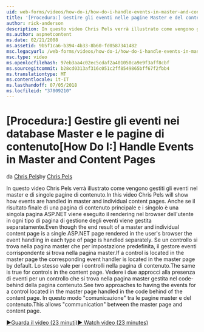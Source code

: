 ```yaml
---
uid: web-forms/videos/how-do-i/how-do-i-handle-events-in-master-and-content-pages
title: '[Procedura:] Gestire gli eventi nelle pagine Master e del contenuto | Microsoft Docs'
author: rick-anderson
description: In questo video Chris Pels verrà illustrato come vengono gestiti gli eventi nel master e di singole pagine di contenuto. Anche se il risultato finale di un master e singoli conte...
ms.author: aspnetcontent
ms.date: 02/21/2008
ms.assetid: 9b5f1ca6-b394-4b33-8b60-fd0587341482
msc.legacyurl: /web-forms/videos/how-do-i/how-do-i-handle-events-in-master-and-content-pages
msc.type: video
ms.openlocfilehash: 97eb3aa4c02ec5cdaf2a401050ca9e9f3aff8cbf
ms.sourcegitcommit: b28cd0313af316c051c2ff8549865bff67f2fbb4
ms.translationtype: MT
ms.contentlocale: it-IT
ms.lasthandoff: 07/05/2018
ms.locfileid: "37809210"
---
```

<a name="how-do-i-handle-events-in-master-and-content-pages"></a><span data-ttu-id="84ac4-104">[Procedura:] Gestire gli eventi nei database Master e le pagine di contenuto</span><span class="sxs-lookup"><span data-stu-id="84ac4-104">[How Do I:] Handle Events in Master and Content Pages</span></span>
====================
<span data-ttu-id="84ac4-105">da [Chris Pels](https://twitter.com/chrispels)</span><span class="sxs-lookup"><span data-stu-id="84ac4-105">by [Chris Pels](https://twitter.com/chrispels)</span></span>

<span data-ttu-id="84ac4-106">In questo video Chris Pels verrà illustrato come vengono gestiti gli eventi nel master e di singole pagine di contenuto.</span><span class="sxs-lookup"><span data-stu-id="84ac4-106">In this video Chris Pels will show how events are handled in master and individual content pages.</span></span> <span data-ttu-id="84ac4-107">Anche se il risultato finale di una pagina di contenuto principale e i singolo è una singola pagina ASP.NET viene eseguito il rendering nel browser dell'utente in ogni tipo di pagina di gestione degli eventi viene gestita separatamente.</span><span class="sxs-lookup"><span data-stu-id="84ac4-107">Even though the end result of a master and individual content page is a single ASP.NET page rendered in the user's browser the event handling in each type of page is handled separately.</span></span> <span data-ttu-id="84ac4-108">Se un controllo si trova nella pagina master che per impostazione predefinita, il gestore eventi corrispondente si trova nella pagina master.</span><span class="sxs-lookup"><span data-stu-id="84ac4-108">If a control is located in the master page the corresponding event handler is located in the master page by default.</span></span> <span data-ttu-id="84ac4-109">Lo stesso vale per i controlli nella pagina di contenuto.</span><span class="sxs-lookup"><span data-stu-id="84ac4-109">The same is true for controls in the content page.</span></span> <span data-ttu-id="84ac4-110">Vedere i due approcci alla presenza di eventi per un controllo che si trova nella pagina master gestita nel code-behind della pagina contenuto.</span><span class="sxs-lookup"><span data-stu-id="84ac4-110">See two approaches to having the events for a control located in the master page handled in the code behind of the content page.</span></span> <span data-ttu-id="84ac4-111">In questo modo "comunicazione" tra le pagine master e del contenuto.</span><span class="sxs-lookup"><span data-stu-id="84ac4-111">This allows "communication" between the master page and content page.</span></span>

[<span data-ttu-id="84ac4-112">&#9654;Guarda il video (23 minuti)</span><span class="sxs-lookup"><span data-stu-id="84ac4-112">&#9654; Watch video (23 minutes)</span></span>](https://channel9.msdn.com/Blogs/ASP-NET-Site-Videos/how-do-i-handle-events-in-master-and-content-pages)
